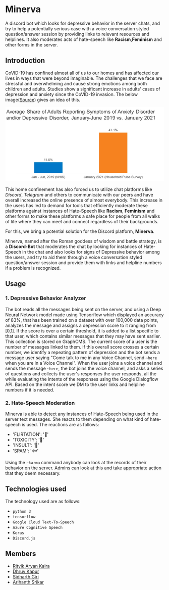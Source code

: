 # Minerva
A discord bot which looks for depressive behavior in the server chats, and try to help a potentially serious case with a voice conversation styled question/answer session by providing links to relevant resources and helplines. It also moderates acts of hate-speech like **Racism**,**Feminism** and other forms in the server.

## Introduction
CoVID-19 has confined almost all of us to our homes and has affected our lives in ways that were beyond imaginable. The challenges that we face are stressful and overwhelming and cause strong emotions among both children and adults.  Studies show a significant increase in adults' cases of depression and anxiety since the CoVID-19 invasion. The below image([Source](https://www.kff.org/coronavirus-covid-19/issue-brief/the-implications-of-covid-19-for-mental-health-and-substance-use/)) gives an idea of this.

![Depression and Anxiety Cases reported comparison from Jan 2019 to Jan 2021](./readme_assets/cases_jan_2019_to_jan_2021.png)

This home confinement has also forced us to utilize chat platforms like *Discord*, *Telegram* and others to communicate with our peers and have overall increased the online presence of almost everybody. This increase in the users has led to demand for tools that efficiently moderate these platforms against instances of Hate-Speech like **Racism**, **Feminism** and other forms to make these platforms a safe place for people from all walks of life where they can meet and connect regardless of their backgrounds. 

For this, we bring a potential solution for the Discord platform, **Minerva**.

Minerva, named after the Roman goddess of wisdom and battle strategy, is a **Discord-Bot** that moderates the chat by looking for instances of Hate-Speech in the chat and also looks for signs of Depressive behavior among the users, and try to aid them through a voice conversation styled question/answer session and provide them with links and helpline numbers if a problem is recognized.

## Usage
### 1. Depressive Behavior Analyzer
The bot reads all the messages being sent on the server, and using a Deep Neural Network model made using Tensorflow which displayed an accuracy of 83%, that has been trained on a dataset with over 100,000 data points, analyzes the message and assigns a depression score to it ranging from [0,1]. If the score is over a certain threshold, it is added to a list specific to that user, which contains similar messages that they may have sent earlier. This collection is stored on GraphCMS. The current score of a user is the number of messages linked to them. If this overall score crosses a certain number, we identify a repeating pattern of depression and the bot sends a message user saying "Come talk to me in any Voice Channel, send `~here` when you are in a Voice Channel". When the user joins a voice channel and sends the message `~here`, the bot joins the voice channel, and asks a series of questions and collects the user's responses the user responds, all the while evaluating the intents of the responses using the Google Dialogflow API. Based on the intent score we DM to the user links and helpline numbers if it is needed.

### 2. Hate-Speech Moderation
Minerva is able to detect any instances of Hate-Speech being used in the server text messages. She reacts to them depending on what kind of hate-speech is used. The reactions are as follows:

* 'FLIRTATION': '💋'
* 'TOXICITY': '🧨'
* 'INSULT': '👊'
* 'SPAM': '🐟'

Using the `~karma` command anybody can look at the records of their behavior on the server. Admins can look at this and take appropriate action that they deem necessary.

## Technologies used
The technology used are as follows:

* `python 3`
* `tensorflow`
* `Google Cloud Text-To-Speech`
* `Azure Cognitive Speech`
* `Keras`
* `Discord.js`

## Members
* [Ritvik Aryan Kalra](https://github.com/rvk7895)
* [Dhruv Kapur](https://github.com/dkapur17)
* [Sidharth Giri](https://github.com/Sidx-sys)
* [Arihanth Srikar](https://github.com/Arihanth007)
